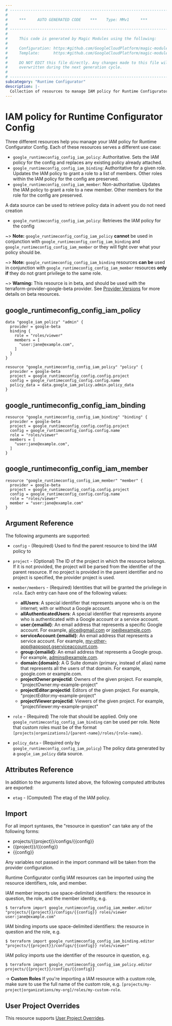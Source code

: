```yaml
---
# ----------------------------------------------------------------------------
#
#     ***     AUTO GENERATED CODE    ***    Type: MMv1     ***
#
# ----------------------------------------------------------------------------
#
#     This code is generated by Magic Modules using the following:
#
#     Configuration: https:#github.com/GoogleCloudPlatform/magic-modules/tree/main/mmv1/products/runtimeconfig/Config.yaml
#     Template:      https:#github.com/GoogleCloudPlatform/magic-modules/tree/main/mmv1/templates/terraform/resource_iam.html.markdown.tmpl
#
#     DO NOT EDIT this file directly. Any changes made to this file will be
#     overwritten during the next generation cycle.
#
# ----------------------------------------------------------------------------
subcategory: "Runtime Configurator"
description: |-
  Collection of resources to manage IAM policy for Runtime Configurator Config
---
```


# IAM policy for Runtime Configurator Config
Three different resources help you manage your IAM policy for Runtime Configurator Config. Each of these resources serves a different use case:

* `google_runtimeconfig_config_iam_policy`: Authoritative. Sets the IAM policy for the config and replaces any existing policy already attached.
* `google_runtimeconfig_config_iam_binding`: Authoritative for a given role. Updates the IAM policy to grant a role to a list of members. Other roles within the IAM policy for the config are preserved.
* `google_runtimeconfig_config_iam_member`: Non-authoritative. Updates the IAM policy to grant a role to a new member. Other members for the role for the config are preserved.

A data source can be used to retrieve policy data in advent you do not need creation

* `google_runtimeconfig_config_iam_policy`: Retrieves the IAM policy for the config

~> **Note:** `google_runtimeconfig_config_iam_policy` **cannot** be used in conjunction with `google_runtimeconfig_config_iam_binding` and `google_runtimeconfig_config_iam_member` or they will fight over what your policy should be.

~> **Note:** `google_runtimeconfig_config_iam_binding` resources **can be** used in conjunction with `google_runtimeconfig_config_iam_member` resources **only if** they do not grant privilege to the same role.


~> **Warning:** This resource is in beta, and should be used with the terraform-provider-google-beta provider.
See [Provider Versions](https://terraform.io/docs/providers/google/guides/provider_versions.html) for more details on beta resources.

## google_runtimeconfig_config_iam_policy

```hcl
data "google_iam_policy" "admin" {
  provider = google-beta
  binding {
    role = "roles/viewer"
    members = [
      "user:jane@example.com",
    ]
  }
}

resource "google_runtimeconfig_config_iam_policy" "policy" {
  provider = google-beta
  project = google_runtimeconfig_config.config.project
  config = google_runtimeconfig_config.config.name
  policy_data = data.google_iam_policy.admin.policy_data
}
```

## google_runtimeconfig_config_iam_binding

```hcl
resource "google_runtimeconfig_config_iam_binding" "binding" {
  provider = google-beta
  project = google_runtimeconfig_config.config.project
  config = google_runtimeconfig_config.config.name
  role = "roles/viewer"
  members = [
    "user:jane@example.com",
  ]
}
```

## google_runtimeconfig_config_iam_member

```hcl
resource "google_runtimeconfig_config_iam_member" "member" {
  provider = google-beta
  project = google_runtimeconfig_config.config.project
  config = google_runtimeconfig_config.config.name
  role = "roles/viewer"
  member = "user:jane@example.com"
}
```


## Argument Reference

The following arguments are supported:

* `config` - (Required) Used to find the parent resource to bind the IAM policy to

* `project` - (Optional) The ID of the project in which the resource belongs.
    If it is not provided, the project will be parsed from the identifier of the parent resource. If no project is provided in the parent identifier and no project is specified, the provider project is used.

* `member/members` - (Required) Identities that will be granted the privilege in `role`.
  Each entry can have one of the following values:
  * **allUsers**: A special identifier that represents anyone who is on the internet; with or without a Google account.
  * **allAuthenticatedUsers**: A special identifier that represents anyone who is authenticated with a Google account or a service account.
  * **user:{emailid}**: An email address that represents a specific Google account. For example, alice@gmail.com or joe@example.com.
  * **serviceAccount:{emailid}**: An email address that represents a service account. For example, my-other-app@appspot.gserviceaccount.com.
  * **group:{emailid}**: An email address that represents a Google group. For example, admins@example.com.
  * **domain:{domain}**: A G Suite domain (primary, instead of alias) name that represents all the users of that domain. For example, google.com or example.com.
  * **projectOwner:projectid**: Owners of the given project. For example, "projectOwner:my-example-project"
  * **projectEditor:projectid**: Editors of the given project. For example, "projectEditor:my-example-project"
  * **projectViewer:projectid**: Viewers of the given project. For example, "projectViewer:my-example-project"

* `role` - (Required) The role that should be applied. Only one
    `google_runtimeconfig_config_iam_binding` can be used per role. Note that custom roles must be of the format
    `[projects|organizations]/{parent-name}/roles/{role-name}`.

* `policy_data` - (Required only by `google_runtimeconfig_config_iam_policy`) The policy data generated by
  a `google_iam_policy` data source.

## Attributes Reference

In addition to the arguments listed above, the following computed attributes are
exported:

* `etag` - (Computed) The etag of the IAM policy.

## Import

For all import syntaxes, the "resource in question" can take any of the following forms:

* projects/{{project}}/configs/{{config}}
* {{project}}/{{config}}
* {{config}}

Any variables not passed in the import command will be taken from the provider configuration.

Runtime Configurator config IAM resources can be imported using the resource identifiers, role, and member.

IAM member imports use space-delimited identifiers: the resource in question, the role, and the member identity, e.g.
```
$ terraform import google_runtimeconfig_config_iam_member.editor "projects/{{project}}/configs/{{config}} roles/viewer user:jane@example.com"
```

IAM binding imports use space-delimited identifiers: the resource in question and the role, e.g.
```
$ terraform import google_runtimeconfig_config_iam_binding.editor "projects/{{project}}/configs/{{config}} roles/viewer"
```

IAM policy imports use the identifier of the resource in question, e.g.
```
$ terraform import google_runtimeconfig_config_iam_policy.editor projects/{{project}}/configs/{{config}}
```

-> **Custom Roles** If you're importing a IAM resource with a custom role, make sure to use the
 full name of the custom role, e.g. `[projects/my-project|organizations/my-org]/roles/my-custom-role`.

## User Project Overrides

This resource supports [User Project Overrides](https://registry.terraform.io/providers/hashicorp/google/latest/docs/guides/provider_reference#user_project_override).
